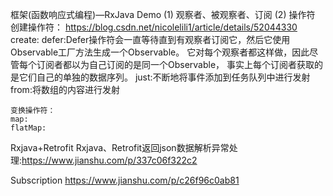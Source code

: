 框架(函数响应式编程)—RxJava Demo
(1) 观察者、被观察者、订阅
(2) 操作符
    创建操作符：
    https://blog.csdn.net/nicolelili1/article/details/52044330
    create:
    defer:Defer操作符会一直等待直到有观察者订阅它，然后它使用Observable工厂方法生成一个Observable。
 它对每个观察者都这样做，因此尽管每个订阅者都以为自己订阅的是同一个Observable，
 事实上每个订阅者获取的是它们自己的单独的数据序列。
    just:不断地将事件添加到任务队列中进行发射
    from:将数组的内容进行发射

    变换操作符：
    map:
    flatMap:

 Rxjava+Retrofit
    Rxjava、Retrofit返回json数据解析异常处理:https://www.jianshu.com/p/337c06f322c2

Subscription
https://www.jianshu.com/p/c26f96c0ab81
